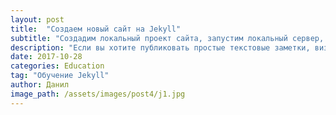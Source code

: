 ```yaml
---
layout: post
title:  "Создаем новый сайт на Jekyll"
subtitle: "Создадим локальный проект сайта, запустим локальный сервер, рассмотрим файлы проекта и посмотрим что у нас есть в самой базовой комплектации для создания сайтов и блогов"
description: "Если вы хотите публиковать простые текстовые заметки, визуальная составляющая вашего сайта вам не критична, то этот урок впринципе для вас и тот функционал Jekyll, который есть в самом начале довольно хорош. Если вам интересны визуальная составляющая и разные крутые и удобные фишки, то придется читать и ждать новых публикаций)))"
date: 2017-10-28
categories: Education
tag: "Обучение Jekyll"
author: Данил
image_path: /assets/images/post4/j1.jpg
---
```


